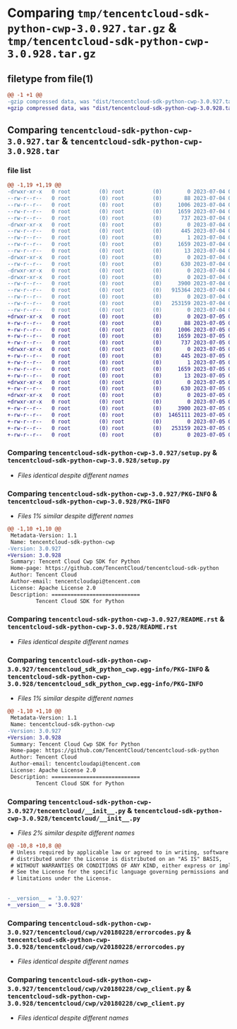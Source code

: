 # Comparing `tmp/tencentcloud-sdk-python-cwp-3.0.927.tar.gz` & `tmp/tencentcloud-sdk-python-cwp-3.0.928.tar.gz`

## filetype from file(1)

```diff
@@ -1 +1 @@
-gzip compressed data, was "dist/tencentcloud-sdk-python-cwp-3.0.927.tar", last modified: Tue Jul  4 00:19:23 2023, max compression
+gzip compressed data, was "dist/tencentcloud-sdk-python-cwp-3.0.928.tar", last modified: Wed Jul  5 00:23:37 2023, max compression
```

## Comparing `tencentcloud-sdk-python-cwp-3.0.927.tar` & `tencentcloud-sdk-python-cwp-3.0.928.tar`

### file list

```diff
@@ -1,19 +1,19 @@
-drwxr-xr-x   0 root         (0) root         (0)        0 2023-07-04 00:19:23.000000 tencentcloud-sdk-python-cwp-3.0.927/
--rw-r--r--   0 root         (0) root         (0)       88 2023-07-04 00:19:23.000000 tencentcloud-sdk-python-cwp-3.0.927/setup.cfg
--rw-r--r--   0 root         (0) root         (0)     1006 2023-07-04 00:19:22.000000 tencentcloud-sdk-python-cwp-3.0.927/setup.py
--rw-r--r--   0 root         (0) root         (0)     1659 2023-07-04 00:19:23.000000 tencentcloud-sdk-python-cwp-3.0.927/PKG-INFO
--rw-r--r--   0 root         (0) root         (0)      737 2023-07-04 00:19:22.000000 tencentcloud-sdk-python-cwp-3.0.927/README.rst
-drwxr-xr-x   0 root         (0) root         (0)        0 2023-07-04 00:19:23.000000 tencentcloud-sdk-python-cwp-3.0.927/tencentcloud_sdk_python_cwp.egg-info/
--rw-r--r--   0 root         (0) root         (0)      445 2023-07-04 00:19:23.000000 tencentcloud-sdk-python-cwp-3.0.927/tencentcloud_sdk_python_cwp.egg-info/SOURCES.txt
--rw-r--r--   0 root         (0) root         (0)        1 2023-07-04 00:19:23.000000 tencentcloud-sdk-python-cwp-3.0.927/tencentcloud_sdk_python_cwp.egg-info/dependency_links.txt
--rw-r--r--   0 root         (0) root         (0)     1659 2023-07-04 00:19:23.000000 tencentcloud-sdk-python-cwp-3.0.927/tencentcloud_sdk_python_cwp.egg-info/PKG-INFO
--rw-r--r--   0 root         (0) root         (0)       13 2023-07-04 00:19:23.000000 tencentcloud-sdk-python-cwp-3.0.927/tencentcloud_sdk_python_cwp.egg-info/top_level.txt
-drwxr-xr-x   0 root         (0) root         (0)        0 2023-07-04 00:19:23.000000 tencentcloud-sdk-python-cwp-3.0.927/tencentcloud/
--rw-r--r--   0 root         (0) root         (0)      630 2023-07-04 00:19:22.000000 tencentcloud-sdk-python-cwp-3.0.927/tencentcloud/__init__.py
-drwxr-xr-x   0 root         (0) root         (0)        0 2023-07-04 00:19:23.000000 tencentcloud-sdk-python-cwp-3.0.927/tencentcloud/cwp/
-drwxr-xr-x   0 root         (0) root         (0)        0 2023-07-04 00:19:23.000000 tencentcloud-sdk-python-cwp-3.0.927/tencentcloud/cwp/v20180228/
--rw-r--r--   0 root         (0) root         (0)     3900 2023-07-04 00:19:22.000000 tencentcloud-sdk-python-cwp-3.0.927/tencentcloud/cwp/v20180228/errorcodes.py
--rw-r--r--   0 root         (0) root         (0)   915364 2023-07-04 00:19:22.000000 tencentcloud-sdk-python-cwp-3.0.927/tencentcloud/cwp/v20180228/models.py
--rw-r--r--   0 root         (0) root         (0)        0 2023-07-04 00:19:22.000000 tencentcloud-sdk-python-cwp-3.0.927/tencentcloud/cwp/v20180228/__init__.py
--rw-r--r--   0 root         (0) root         (0)   253159 2023-07-04 00:19:22.000000 tencentcloud-sdk-python-cwp-3.0.927/tencentcloud/cwp/v20180228/cwp_client.py
--rw-r--r--   0 root         (0) root         (0)        0 2023-07-04 00:19:22.000000 tencentcloud-sdk-python-cwp-3.0.927/tencentcloud/cwp/__init__.py
+drwxr-xr-x   0 root         (0) root         (0)        0 2023-07-05 00:23:37.000000 tencentcloud-sdk-python-cwp-3.0.928/
+-rw-r--r--   0 root         (0) root         (0)       88 2023-07-05 00:23:37.000000 tencentcloud-sdk-python-cwp-3.0.928/setup.cfg
+-rw-r--r--   0 root         (0) root         (0)     1006 2023-07-05 00:23:37.000000 tencentcloud-sdk-python-cwp-3.0.928/setup.py
+-rw-r--r--   0 root         (0) root         (0)     1659 2023-07-05 00:23:37.000000 tencentcloud-sdk-python-cwp-3.0.928/PKG-INFO
+-rw-r--r--   0 root         (0) root         (0)      737 2023-07-05 00:23:37.000000 tencentcloud-sdk-python-cwp-3.0.928/README.rst
+drwxr-xr-x   0 root         (0) root         (0)        0 2023-07-05 00:23:37.000000 tencentcloud-sdk-python-cwp-3.0.928/tencentcloud_sdk_python_cwp.egg-info/
+-rw-r--r--   0 root         (0) root         (0)      445 2023-07-05 00:23:37.000000 tencentcloud-sdk-python-cwp-3.0.928/tencentcloud_sdk_python_cwp.egg-info/SOURCES.txt
+-rw-r--r--   0 root         (0) root         (0)        1 2023-07-05 00:23:37.000000 tencentcloud-sdk-python-cwp-3.0.928/tencentcloud_sdk_python_cwp.egg-info/dependency_links.txt
+-rw-r--r--   0 root         (0) root         (0)     1659 2023-07-05 00:23:37.000000 tencentcloud-sdk-python-cwp-3.0.928/tencentcloud_sdk_python_cwp.egg-info/PKG-INFO
+-rw-r--r--   0 root         (0) root         (0)       13 2023-07-05 00:23:37.000000 tencentcloud-sdk-python-cwp-3.0.928/tencentcloud_sdk_python_cwp.egg-info/top_level.txt
+drwxr-xr-x   0 root         (0) root         (0)        0 2023-07-05 00:23:37.000000 tencentcloud-sdk-python-cwp-3.0.928/tencentcloud/
+-rw-r--r--   0 root         (0) root         (0)      630 2023-07-05 00:23:37.000000 tencentcloud-sdk-python-cwp-3.0.928/tencentcloud/__init__.py
+drwxr-xr-x   0 root         (0) root         (0)        0 2023-07-05 00:23:37.000000 tencentcloud-sdk-python-cwp-3.0.928/tencentcloud/cwp/
+drwxr-xr-x   0 root         (0) root         (0)        0 2023-07-05 00:23:37.000000 tencentcloud-sdk-python-cwp-3.0.928/tencentcloud/cwp/v20180228/
+-rw-r--r--   0 root         (0) root         (0)     3900 2023-07-05 00:23:37.000000 tencentcloud-sdk-python-cwp-3.0.928/tencentcloud/cwp/v20180228/errorcodes.py
+-rw-r--r--   0 root         (0) root         (0)  1465111 2023-07-05 00:23:37.000000 tencentcloud-sdk-python-cwp-3.0.928/tencentcloud/cwp/v20180228/models.py
+-rw-r--r--   0 root         (0) root         (0)        0 2023-07-05 00:23:37.000000 tencentcloud-sdk-python-cwp-3.0.928/tencentcloud/cwp/v20180228/__init__.py
+-rw-r--r--   0 root         (0) root         (0)   253159 2023-07-05 00:23:37.000000 tencentcloud-sdk-python-cwp-3.0.928/tencentcloud/cwp/v20180228/cwp_client.py
+-rw-r--r--   0 root         (0) root         (0)        0 2023-07-05 00:23:37.000000 tencentcloud-sdk-python-cwp-3.0.928/tencentcloud/cwp/__init__.py
```

### Comparing `tencentcloud-sdk-python-cwp-3.0.927/setup.py` & `tencentcloud-sdk-python-cwp-3.0.928/setup.py`

 * *Files identical despite different names*

### Comparing `tencentcloud-sdk-python-cwp-3.0.927/PKG-INFO` & `tencentcloud-sdk-python-cwp-3.0.928/PKG-INFO`

 * *Files 1% similar despite different names*

```diff
@@ -1,10 +1,10 @@
 Metadata-Version: 1.1
 Name: tencentcloud-sdk-python-cwp
-Version: 3.0.927
+Version: 3.0.928
 Summary: Tencent Cloud Cwp SDK for Python
 Home-page: https://github.com/TencentCloud/tencentcloud-sdk-python
 Author: Tencent Cloud
 Author-email: tencentcloudapi@tencent.com
 License: Apache License 2.0
 Description: ============================
         Tencent Cloud SDK for Python
```

### Comparing `tencentcloud-sdk-python-cwp-3.0.927/README.rst` & `tencentcloud-sdk-python-cwp-3.0.928/README.rst`

 * *Files identical despite different names*

### Comparing `tencentcloud-sdk-python-cwp-3.0.927/tencentcloud_sdk_python_cwp.egg-info/PKG-INFO` & `tencentcloud-sdk-python-cwp-3.0.928/tencentcloud_sdk_python_cwp.egg-info/PKG-INFO`

 * *Files 1% similar despite different names*

```diff
@@ -1,10 +1,10 @@
 Metadata-Version: 1.1
 Name: tencentcloud-sdk-python-cwp
-Version: 3.0.927
+Version: 3.0.928
 Summary: Tencent Cloud Cwp SDK for Python
 Home-page: https://github.com/TencentCloud/tencentcloud-sdk-python
 Author: Tencent Cloud
 Author-email: tencentcloudapi@tencent.com
 License: Apache License 2.0
 Description: ============================
         Tencent Cloud SDK for Python
```

### Comparing `tencentcloud-sdk-python-cwp-3.0.927/tencentcloud/__init__.py` & `tencentcloud-sdk-python-cwp-3.0.928/tencentcloud/__init__.py`

 * *Files 2% similar despite different names*

```diff
@@ -10,8 +10,8 @@
 # Unless required by applicable law or agreed to in writing, software
 # distributed under the License is distributed on an "AS IS" BASIS,
 # WITHOUT WARRANTIES OR CONDITIONS OF ANY KIND, either express or implied.
 # See the License for the specific language governing permissions and
 # limitations under the License.
 
 
-__version__ = '3.0.927'
+__version__ = '3.0.928'
```

### Comparing `tencentcloud-sdk-python-cwp-3.0.927/tencentcloud/cwp/v20180228/errorcodes.py` & `tencentcloud-sdk-python-cwp-3.0.928/tencentcloud/cwp/v20180228/errorcodes.py`

 * *Files identical despite different names*

### Comparing `tencentcloud-sdk-python-cwp-3.0.927/tencentcloud/cwp/v20180228/cwp_client.py` & `tencentcloud-sdk-python-cwp-3.0.928/tencentcloud/cwp/v20180228/cwp_client.py`

 * *Files identical despite different names*

